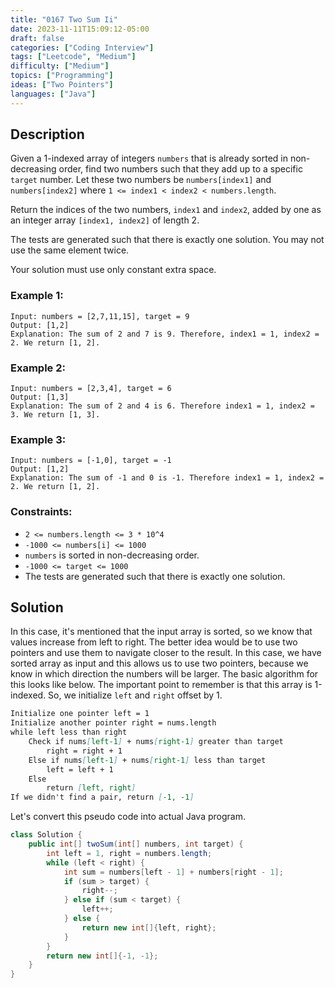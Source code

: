 ```yaml
---
title: "0167 Two Sum Ii"
date: 2023-11-11T15:09:12-05:00
draft: false
categories: ["Coding Interview"]
tags: ["Leetcode", "Medium"]
difficulty: ["Medium"]
topics: ["Programming"]
ideas: ["Two Pointers"]
languages: ["Java"]
---
```


## Description 

Given a 1-indexed array of integers `numbers` that is already sorted in non-decreasing order, find two numbers such that they add up to a specific `target` number. Let these two numbers be `numbers[index1]` and `numbers[index2]` where `1 <= index1 < index2 < numbers.length`.

Return the indices of the two numbers, `index1` and `index2`, added by one as an integer array `[index1, index2]` of length 2.

The tests are generated such that there is exactly one solution. You may not use the same element twice.

Your solution must use only constant extra space.

### Example 1:

```
Input: numbers = [2,7,11,15], target = 9
Output: [1,2]
Explanation: The sum of 2 and 7 is 9. Therefore, index1 = 1, index2 = 2. We return [1, 2].
```

### Example 2:

```
Input: numbers = [2,3,4], target = 6
Output: [1,3]
Explanation: The sum of 2 and 4 is 6. Therefore index1 = 1, index2 = 3. We return [1, 3].
```

### Example 3:

```
Input: numbers = [-1,0], target = -1
Output: [1,2]
Explanation: The sum of -1 and 0 is -1. Therefore index1 = 1, index2 = 2. We return [1, 2].
``` 

### Constraints:

- `2 <= numbers.length <= 3 * 10^4`
- `-1000 <= numbers[i] <= 1000`
- `numbers` is sorted in non-decreasing order.
- `-1000 <= target <= 1000`
- The tests are generated such that there is exactly one solution.

## Solution

In this case, it's mentioned that the input array is sorted, so we know that values increase from left to right. The better idea would be to use two pointers and use them to navigate closer to the result. In this case, we have sorted array as input and this allows us to use two pointers, because we know in which direction the numbers will be larger. The basic algorithm for this looks like below. The important point to remember is that this array is 1-indexed. So, we initialize `left` and `right` offset by 1.

```markdown
Initialize one pointer left = 1
Initialize another pointer right = nums.length
while left less than right
    Check if nums[left-1] + nums[right-1] greater than target
        right = right + 1
    Else if nums[left-1] + nums[right-1] less than target
        left = left + 1
    Else 
        return [left, right]
If we didn't find a pair, return [-1, -1]
```

Let's convert this pseudo code into actual Java program.

```java
class Solution {
    public int[] twoSum(int[] numbers, int target) {
        int left = 1, right = numbers.length;
        while (left < right) {
            int sum = numbers[left - 1] + numbers[right - 1];
            if (sum > target) {
                right--;
            } else if (sum < target) {
                left++;
            } else {
                return new int[]{left, right};
            }
        }
        return new int[]{-1, -1};
    }
}
```
